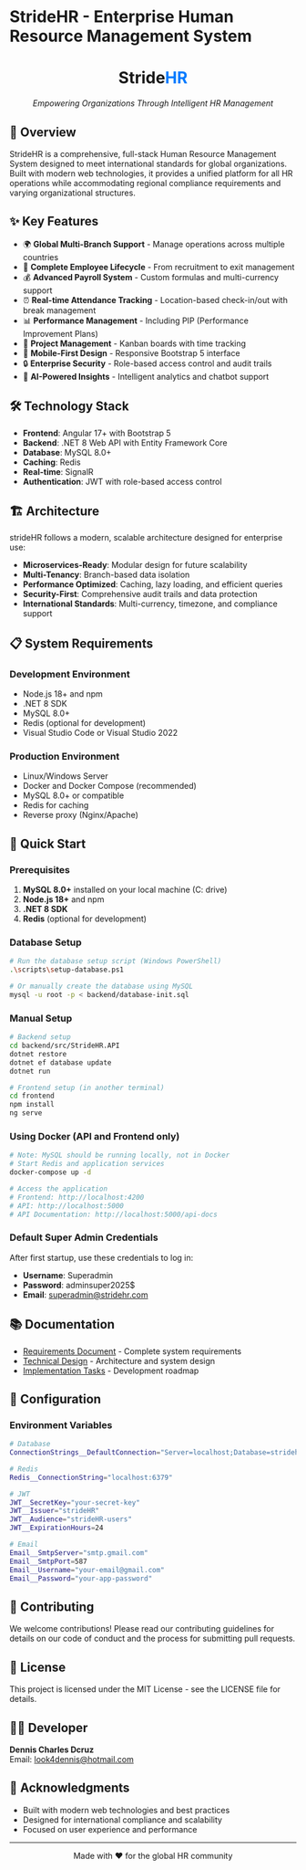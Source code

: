 # StrideHR - Enterprise Human Resource Management System

<div align="center">
  <h1>Stride<span style="color: #007bff;">HR</span></h1>
  <p><em>Empowering Organizations Through Intelligent HR Management</em></p>
</div>

## 🚀 Overview

StrideHR is a comprehensive, full-stack Human Resource Management System designed to meet international standards for global organizations. Built with modern web technologies, it provides a unified platform for all HR operations while accommodating regional compliance requirements and varying organizational structures.

## ✨ Key Features

- 🌍 **Global Multi-Branch Support** - Manage operations across multiple countries
- 👥 **Complete Employee Lifecycle** - From recruitment to exit management
- 💰 **Advanced Payroll System** - Custom formulas and multi-currency support
- ⏰ **Real-time Attendance Tracking** - Location-based check-in/out with break management
- 📊 **Performance Management** - Including PIP (Performance Improvement Plans)
- 🎯 **Project Management** - Kanban boards with time tracking
- 📱 **Mobile-First Design** - Responsive Bootstrap 5 interface
- 🔒 **Enterprise Security** - Role-based access control and audit trails
- 🤖 **AI-Powered Insights** - Intelligent analytics and chatbot support

## 🛠️ Technology Stack

- **Frontend**: Angular 17+ with Bootstrap 5
- **Backend**: .NET 8 Web API with Entity Framework Core
- **Database**: MySQL 8.0+
- **Caching**: Redis
- **Real-time**: SignalR
- **Authentication**: JWT with role-based access control

## 🏗️ Architecture

strideHR follows a modern, scalable architecture designed for enterprise use:

- **Microservices-Ready**: Modular design for future scalability
- **Multi-Tenancy**: Branch-based data isolation
- **Performance Optimized**: Caching, lazy loading, and efficient queries
- **Security-First**: Comprehensive audit trails and data protection
- **International Standards**: Multi-currency, timezone, and compliance support

## 📋 System Requirements

### Development Environment
- Node.js 18+ and npm
- .NET 8 SDK
- MySQL 8.0+
- Redis (optional for development)
- Visual Studio Code or Visual Studio 2022

### Production Environment
- Linux/Windows Server
- Docker and Docker Compose (recommended)
- MySQL 8.0+ or compatible
- Redis for caching
- Reverse proxy (Nginx/Apache)

## 🚀 Quick Start

### Prerequisites
1. **MySQL 8.0+** installed on your local machine (C: drive)
2. **Node.js 18+** and npm
3. **.NET 8 SDK**
4. **Redis** (optional for development)

### Database Setup
```bash
# Run the database setup script (Windows PowerShell)
.\scripts\setup-database.ps1

# Or manually create the database using MySQL
mysql -u root -p < backend/database-init.sql
```

### Manual Setup
```bash
# Backend setup
cd backend/src/StrideHR.API
dotnet restore
dotnet ef database update
dotnet run

# Frontend setup (in another terminal)
cd frontend
npm install
ng serve
```

### Using Docker (API and Frontend only)
```bash
# Note: MySQL should be running locally, not in Docker
# Start Redis and application services
docker-compose up -d

# Access the application
# Frontend: http://localhost:4200
# API: http://localhost:5000
# API Documentation: http://localhost:5000/api-docs
```

### Default Super Admin Credentials
After first startup, use these credentials to log in:
- **Username**: Superadmin
- **Password**: adminsuper2025$
- **Email**: superadmin@stridehr.com

## 📚 Documentation

- [Requirements Document](.kiro/specs/stride-hr/requirements.md) - Complete system requirements
- [Technical Design](.kiro/specs/stride-hr/design.md) - Architecture and system design
- [Implementation Tasks](.kiro/specs/stride-hr/tasks.md) - Development roadmap

## 🔧 Configuration

### Environment Variables
```bash
# Database
ConnectionStrings__DefaultConnection="Server=localhost;Database=stridehr;Uid=root;Pwd=password;"

# Redis
Redis__ConnectionString="localhost:6379"

# JWT
JWT__SecretKey="your-secret-key"
JWT__Issuer="strideHR"
JWT__Audience="strideHR-users"
JWT__ExpirationHours=24

# Email
Email__SmtpServer="smtp.gmail.com"
Email__SmtpPort=587
Email__Username="your-email@gmail.com"
Email__Password="your-app-password"
```

## 🤝 Contributing

We welcome contributions! Please read our contributing guidelines for details on our code of conduct and the process for submitting pull requests.

## 📄 License

This project is licensed under the MIT License - see the LICENSE file for details.

## 👨‍💻 Developer

**Dennis Charles Dcruz**  
Email: look4dennis@hotmail.com

## 🙏 Acknowledgments

- Built with modern web technologies and best practices
- Designed for international compliance and scalability
- Focused on user experience and performance

---

<div align="center">
  <p>Made with ❤️ for the global HR community</p>
</div>